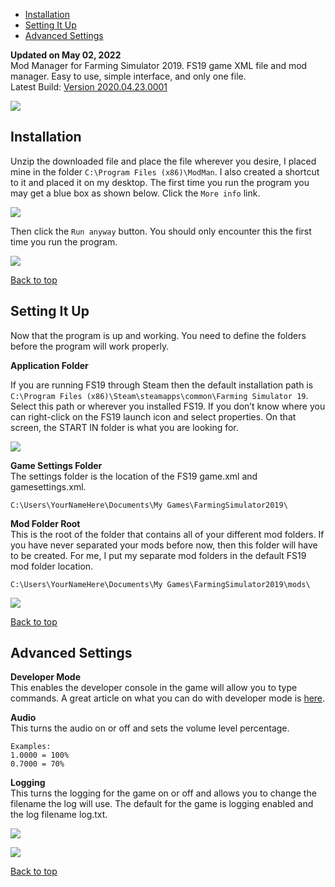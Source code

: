 <a id="#"></a>

*   [Installation](#Installation)
*   [Setting It Up](#SettingItUp)
*   [Advanced Settings](#AdvancedSettings)

**Updated on May 02, 2022**  
Mod Manager for Farming Simulator 2019. FS19 game XML file and mod manager. Easy to use, simple interface, and only one file.  
Latest Build: [Version 2020.04.23.0001](https://github.com/MichalAFerber/ModMan/releases/download/2020.04.23.001/ModMan_v2020_04_23_0001.zip)

![](/images/image.png)

<a id="Installation"></a>
## Installation

Unzip the downloaded file and place the file wherever you desire, I placed mine in the folder `C:\Program Files (x86)\ModMan`. I also created a shortcut to it and placed it on my desktop. The first time you run the program you may get a blue box as shown below. Click the `More info` link.

![](/images/image-1.png)

Then click the `Run anyway` button. You should only encounter this the first time you run the program.

![](/images/image-7.png)

[Back to top](#)

<a id="SettingItUp"></a>
## Setting It Up

Now that the program is up and working. You need to define the folders before the program will work properly.

**Application Folder**

If you are running FS19 through Steam then the default installation path is `C:\Program Files (x86)\Steam\steamapps\common\Farming Simulator 19`. Select this path or wherever you installed FS19. If you don’t know where you can right-click on the FS19 launch icon and select properties. On that screen, the START IN folder is what you are looking for.

![](/images/image-2.png)

**Game Settings Folder**  
The settings folder is the location of the FS19 game.xml and gamesettings.xml.

    C:\Users\YourNameHere\Documents\My Games\FarmingSimulator2019\
    
**Mod Folder Root**  
This is the root of the folder that contains all of your different mod folders. If you have never separated your mods before now, then this folder will have to be created. For me, I put my separate mod folders in the default FS19 mod folder location.

    C:\Users\YourNameHere\Documents\My Games\FarmingSimulator2019\mods\

![](/images/image-4.png)

[Back to top](#)

<a id="AdvancedSettings"></a>
## Advanced Settings

**Developer Mode**  
This enables the developer console in the game will allow you to type commands. A great article on what you can do with developer mode is [here](https://www.yekbot.com/farming-simulator-19-console-commands-developer-console/).   

**Audio**     
This turns the audio on or off and sets the volume level percentage.

    Examples:
    1.0000 = 100%
    0.7000 = 70%

**Logging**  
This turns the logging for the game on or off and allows you to change the filename the log will use. The default for the game is logging enabled and the log filename log.txt.

![](/images/image-5.png)

![](/images/image-6.png)

[Back to top](#)
